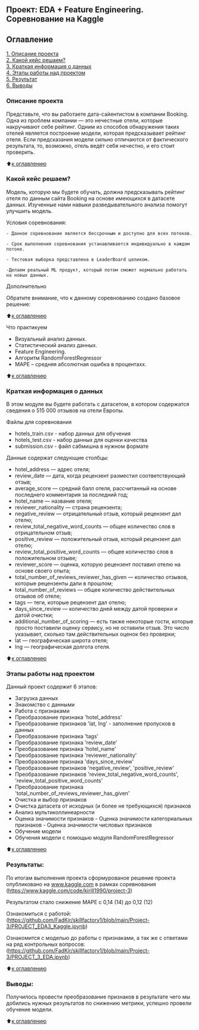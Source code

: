## Проект: EDA + Feature Engineering. Соревнование на Kaggle

## Оглавление  
[1. Описание проекта](https://github.com/FadKir/skillfactory1/blob/main/Project-3/README.md#описание-проекта)  
[2. Какой кейс решаем?](https://github.com/FadKir/skillfactory1/blob/main/Project-3/README.md#какой-кейс-решаем)  
[3. Краткая информация о данных](https://github.com/FadKir/skillfactory1/blob/main/Project-3/README.md#краткая-информация-о-данных)  
[4. Этапы работы над проектом](https://github.com/FadKir/skillfactory1/blob/main/Project-3/README.md#этапы-работы-над-проектом)  
[5. Результат](https://github.com/FadKir/skillfactory1/blob/main/Project-3/README.md#результаты)    
[6. Выводы](https://github.com/FadKir/skillfactory1/blob/main/Project-3/README.md#выводы) 

### Описание проекта    
Представьте, что вы работаете дата-сайентистом в компании Booking. Одна из проблем компании — это нечестные отели, которые накручивают себе рейтинг. Одним из способов обнаружения таких отелей является построение модели, которая предсказывает рейтинг отеля. Если предсказания модели сильно отличаются от фактического результата, то, возможно, отель ведёт себя нечестно, и его стоит проверить.

:arrow_up:[к оглавлению](https://github.com/FadKir/skillfactory1/blob/main/Project-3/README.md#оглавление)

### Какой кейс решаем?
Модель, которую мы будете обучать, должна предсказывать рейтинг отеля по данным сайта Booking на основе имеющихся в датасете данных. Изученные нами навыки разведывательного анализа помогут улучшить модель.

Условия соревнования:

    - Данное соревнование является бессрочным и доступно для всех потоков.

    - Срок выполнения соревнования устанавливается индивидуально в каждом потоке.

    - Тестовая выборка представлена в LeaderBoard целиком.

    -Делаем реальный ML продукт, который потом сможет нормально работать на новых данных.

Дополнительно

Обратите внимание, что к данному соревнованию создано базовое решение:

:arrow_up:[к оглавлению](https://github.com/FadKir/skillfactory1/blob/main/Project-3/README.md#оглавление)

Что практикуем

 - Визуальный анализ данных.
 - Статистический анализ данных.
 - Feature Engineering.
 - Алгоритм RandomForestRegressor
 - MAPE – средняя абсолютная ошибка в процентахх.

:arrow_up:[к оглавлению](https://github.com/FadKir/skillfactory1/blob/main/Project-3/README.md#оглавление)

### Краткая информация о данных
В этом модуле вы будете работать с датасетом, в котором содержатся сведения о 515 000 отзывов на отели Европы. 

Файлы для соревнования

 - hotels_train.csv - набор данных для обучения
 - hotels_test.csv - набор данных для оценки качества
 - submission.csv - файл сабмишна в нужном формате

Данные содержат следующие столбцы:
 - hotel_address — адрес отеля; 
 - review_date — дата, когда рецензент разместил соответствующий отзыв;
 - average_score — средний балл отеля, рассчитанный на основе последнего комментария за последний год;
 - hotel_name — название отеля;
 - reviewer_nationality — страна рецензента;
 - negative_review — отрицательный отзыв, который рецензент дал отелю;
 - review_total_negative_word_counts — общее количество слов в отрицательном отзыв;
 - positive_review — положительный отзыв, который рецензент дал отелю;
 - review_total_positive_word_counts — общее количество слов в положительном отзыве;
 - reviewer_score — оценка, которую рецензент поставил отелю на основе своего опыта;
 - total_number_of_reviews_reviewer_has_given — количество отзывов, которые рецензенты дали в прошлом;
 - total_number_of_reviews — общее количество действительных отзывов об отеле;
 - tags — теги, которые рецензент дал отелю;
 - days_since_review — количество дней между датой проверки и датой очистки;
 - additional_number_of_scoring — есть также некоторые гости, которые просто поставили оценку сервису, 
 но не оставили отзыв. Это число указывает, сколько там действительных оценок без проверки;
 - lat — географическая широта отеля;
 - lng — географическая долгота отеля.

:arrow_up:[к оглавлению](https://github.com/FadKir/skillfactory1/blob/main/Project-3/README.md#оглавление)

### Этапы работы над проектом  
Данный проект содержит 6 этапов:
 - Загрузка данных    
 - Знакомство с данными
 - Работа с признаками
  - Преобразование признака 'hotel_address'
   - Преобразование признаков 'lat, lng' - заполнение пропусков в данных
   - Преобразование признака 'tags'
   - Преобразование признака 'review_date'
   - Преобразование признака 'hotel_name'
   - Преобразование признака 'reviewer_nationality'
   - Преобразование признака 'days_since_review'
   - Преобразование признаков 'negative_review', 'positive_review'
   - Преобразование признаков 'review_total_negative_word_counts', 'review_total_positive_word_counts'
   - Преобразование признака 'total_number_of_reviews_reviewer_has_given'
 - Очистка и выбор признаков
  - Очистка датасета от исходных (и более не требующихся) признаков
   - Анализ мультиколлинеарности
   - Оценка значимости признаков
    - Оценка значимости категориальных признаков
    - Оценка значимости числовых признаков
 - Обучение модели
  - Обучения модели с помощью модуля RandomForestRegressor

:arrow_up:[к оглавлению](https://github.com/FadKir/skillfactory1/blob/main/Project-3/README.md#оглавление)


### Результаты:  
По итогам выполнения проекта сформурованое решение проекта опубликовано на  www.kaggle.com в рамках соревнования (https://www.kaggle.com/code/kirill1990/project-3)

Результатом стало снижение MAPE с 0,14 (14) до 0,12 (12)

Ознакомиться с работой: (https://github.com/FadKir/skillfactory1/blob/main/Project-3/PROJECT_EDA3_Kaggle.ipynb)

Ознакомится с моделью до работы с признаками, а так же с ответами на ряд контрольных вопросов: (https://github.com/FadKir/skillfactory1/blob/main/Project-3/PROJECT_3_EDA.ipynb)


:arrow_up:[к оглавлению](https://github.com/FadKir/skillfactory1/blob/main/Project-3/README.md#оглавление)


### Выводы:  
Получилось провести преобразование признаков в результате чего мы добились нужных результатов по снижению метрики, успешно провели обучение модели.

:arrow_up:[к оглавлению](https://github.com/FadKir/skillfactory1/blob/main/Project-3/README.md#оглавление)
